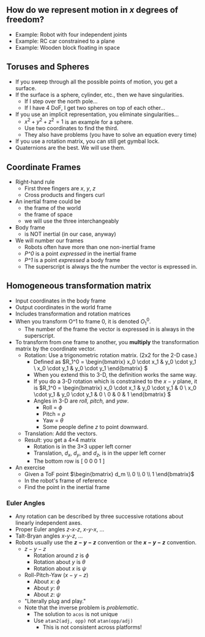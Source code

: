 ## How do we represent motion in *x* degrees of freedom?
* Example: Robot with four independent joints
* Example: RC car constrained to a plane
* Example: Wooden block floating in space

## Toruses and Spheres
* If you sweep through all the possible points of motion, you get a surface.
* If the surface is a sphere, cylinder, etc., then we have singularities.
	* If I step over the north pole...
	* If I have 4 DoF, I get two spheres on top of each other...
* If you use an implicit representation, you eliminate singularities...
	* $x^2+y^2+z^2=1$ is an example for a sphere.
	* Use two coordinates to find the third.
	* They also have problems (you have to solve an equation every time)
* If you use a rotation matrix, you can still get gymbal lock.
* Quaternions are the best. We will use them.

## Coordinate Frames
* Right-hand rule
	* First three fingers are *x*, *y*, *z*
	* Cross products and fingers curl
* An inertial frame could be
	* the frame of the world
	* the frame of space
	* we will use the three interchangeably
* Body frame
	* is NOT inertial (in our case, anyway)
* We will number our frames
	* Robots often have more than one non-inertial frame
	* *P^0* is a point *expressed* in the inertial frame
	* *P^1* is a point *expressed* a body frame
	* The superscript is always the the number the vector is expressed in.

## Homogeneous transformation matrix
* Input coordinates in the body frame
* Output coordinates in the world frame
* Includes transformation and rotation matrices
* When you transform O^1 to frame 0, it is denoted $O^0_1$.
	* The number of the frame the vector is expressed in is always in the superscript.
* To transform from one frame to another, you **multiply** the transformation matrix by the coordinate vector.
	* Rotation: Use a trigonometric rotation matrix. (2x2 for the 2-D case.)
		* Defined as $R_1^0 = \begin{bmatrix} x_0 \cdot x_1 & y_0 \cdot y_1 \\ x_0 \cdot y_1 & y_0 \cdot y_1 \end{bmatrix} $
		* When you extend this to 3-D, the definition works the same way.
		* If you do a 3-D rotation which is constrained to the $x-y$ plane, it is $R_1^0 = \begin{bmatrix} x_0 \cdot x_1 & y_0 \cdot y_1 & 0 \\ x_0 \cdot y_1 & y_0 \cdot y_1 & 0 \\ 0 & 0 & 1 \end{bmatrix} $
		* Angles in 3-D are *roll, pitch,* and *yaw*.
			* Roll = $\phi$
			* Pitch = $\rho$
			* Yaw = $\theta$
			* Some people define *z* to point downward.
	* Translation: Add the vectors.
	* Result: you get a 4&times;4 matrix
		* Rotation is in the 3&times;3 upper left corner
		* Translation, $d_x$, $d_y$, and $d_z$, is in the upper left corner
		* The bottom row is $[\ 0 \ 0 \ 0 \ 1\ ]$
* An exercise
	* Given a ToF point $\begin{bmatrix} d_m \\ 0 \\ 0 \\ 1 \end{bmatrix}$
	* In the robot's frame of reference
	* Find the point in the inertial frame

### Euler Angles
* Any rotation can be described by three successive rotations about linearly independent axes.
* Proper Euler angles *z-x-z*, *x-y-x*, ...
* Talt-Bryan angles *x-y-z*, ...
* Robots usually use the **$z-y-z$** convention or the **$x-y-z$** convention. 
	* $z-y-z$
		* Rotation around $z$ is $\phi$
		* Rotation about $y$ is $\theta$
		* Rotation about $x$ is $\psi$
	* Roll-Pitch-Yaw ($x-y-z$)
		* About $x$: $\phi$
		* About $y$: $\theta$
		* About $z$: $\psi$
	* "Literally plug and play."
	* Note that the inverse problem is *problematic*.
		* The solution to `acos` is not unique
		* Use `atan2(adj, opp)` not `atan(opp/adj)`
			* This is not consistent across platforms!
